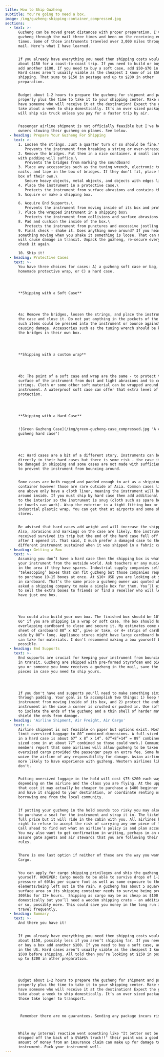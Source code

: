 ```yaml
---
title: How to Ship Guzheng
subtitle: You're going to need a box.
image: /img/guzheng-shipping-container_compressed.jpg
sections:
  - text: >-
      Guzheng can be moved great distances with proper preparation. I've sent
      guzheng through the mail three times and been on the receiving end eight
      times. Some of those instruments traveled over 3,000 miles through the
      mail. Here's what I have learned.


      If you already have everything you need then shipping costs would come to
      about $150 for a coast-to-coast trip. If you need to build or buy a box
      add another $100. If you need to buy a soft case, add $50-$70 in the US.
      Hard cases aren’t usually viable as the cheapest I know of is $500 before
      shipping. That sums to $150 in postage and up to $200 in other
      preparation.


      Budget about 1-2 hours to prepare the guzheng for shipment and pack it
      properly plus the time to take it to your shipping center. Make sure you
      have someone who will receive it at the destination! Expect the guzheng to
      take about a week to ship domestically. It’s an over sized package and
      will ship via truck unless you pay for a faster trip by air.


      Passenger airline shipment is not officially feasible but I've heard
      owners stowing their guzheng on planes. See below.
  - heading: Prepare Your Guzheng For Shipping
    text: >-
      1. Loosen the strings. Just a quarter turn or so should be fine.\
         Prevents the instrument from breaking a string or over-stressing itself due to strange forces and temperature changes in transit.
      2. Remove the bridges. Put them in a nice container. A small cardboard box
      with padding will suffice.\
         Prevents the bridges from marking the soundboard
      3. Place any accessories such as the tuning wrench, electronic tuner,
      nails, and tape in the box of bridges. If they don't fit, place them in a
      box of their own.\
         Secure heavy objects, metal objects, and objects with edges like the tuning wrench. You want to prevent them from bouncing around and damaging other things.
      4. Place the instrument in a protective case.\
         Protects the instrument from surface abrasions and contains the strings.
      5. Acquire or make a shipping box.

      6. Acquire End Supports.\
         Prevents the instrument from moving inside of its box and protects the ends in the event the corners get knocked in.
      7. Place the wrapped instrument in a shipping box\
         Protects the instrument from collisions and surface abrasions.
      8. Pad and cushion the inside of the box.\
         Protects the instrument from punctures and excessive jostling.
      9. Final check - shake it. Does anything move around? If you hear
      something moving when you shake it something is loose. That can mean it
      will cause damage in transit. Unpack the guzheng, re-secure everything and
      check it again.

      10. Ship it!
  - heading: Protective Cases
    text: >-
      You have three choices for cases: A) a guzheng soft case or bag, B) a
      homemade protective wrap, or C) a hard case.




      **Shipping with a Soft Case**




      4a: Remove the bridges, loosen the strings, and place the instrument in
      the case and close it. Do not put anything in the pockets of the case -
      such items could be pressed into the instrument or bounce against it
      causing damage. Accessories such as the tuning wrench should be kept with
      the bridges in their own box. 




      **Shipping with a custom wrap**




      4b: The point of a soft case and wrap are the same - to protect the
      surface of the instrument from dust and light abrasions and to contain the
      strings. Cloth or some other soft material can be wrapped around the
      instrument. A waterproof soft case can offer that extra level of fluid
      protection.




      **Shipping with a Hard Case**


      ![Green Guzheng Case](/img/green-guzheng-case_compressed.jpg "A classic
      guzheng hard case")




      4c: Hard cases are a bit of a different story. Instruments can be shipped
      directly in their hard cases but there is some risk - the case itself may
      be damaged in shipping and some cases are not made with sufficient padding
      to prevent the instrument from bouncing around.


      Some cases are both rugged and padded enough to act as a shipping
      container however those are rare outside of Asia. Common cases like the
      one above only have a cloth liner, meaning the instrument will bounce
      around inside. If you must ship by hard case then add additional padding
      to the interior so the instrument is snug (cloth such as spare bed sheets
      or towels can work). Wrap the exterior in a tight-fitting box or in
      industrial plastic wrap. You can get that at airports and some shipping
      stores.


      Be advised that hard cases add weight and will increase the shipping cost.
      Also, abrasions and markings on the case are likely. One instrument I
      received survived its trip but the end of the hard case fell off shortly
      after I opened it. That said, I much prefer a damaged case to the damage a
      different instrument sustained when it was shipped in a fabric case >:-(.
  - heading: Getting a Box
    text: >-
      Assuming you don’t have a hard case then the shipping box is what protects
      your instrument from the outside world. Ask teachers or any music stores
      in the area if they have spares. Industrial supply companies sell
      ‘telescoping’ boxes that can fit guzheng but those companies require you
      to purchase 10-15 boxes at once. At $10+ USD you are looking at $100+ just
      in cardboard. That’s the same price a guzheng owner was quoted when they
      asked a shipping company to make a single box for them. You’ll either need
      to sell the extra boxes to friends or find a reseller who will let you
      have just one box.




      You could also build your own box. The finished box should be 10"x 17"x
      66" if you are shipping in a wrap or soft case. The box should have enough
      overlapping cardboard to close and secure it. My estimates come out to a
      sheet of cardboard 88” x 62”, give or take, or 4+ strips of cardboard 17”+
      wide by 88”+ long. Appliance stores might have large cardboard boxes you
      can take for materials. I don't recommend making a box yourself but it is
      possible.
  - heading: End Supports
    text: >-
      End supports are crucial for keeping your instrument from bouncing around
      in transit. Guzheng are shipped with pre-formed Styrofoam end pieces. If
      you or someone you know receives a guzheng in the mail, save the end
      pieces in case you need to ship yours. 




      If you don't have end supports you'll need to make something similar
      through padding. Your goal is to accomplish two things: 1) keep the
      instrument from moving inside of its box, and 2) protect the ends of the
      instrument in the case a corner is crushed or pushed in. Use soft material
      to isolate the ends of the guzheng and a thin shell of harder material to
      shield the ends from damage.
  - heading: 'Airline Shipment, Air Freight, Air Cargo'
    text: >-
      Airline shipment is not feasible on paper but options exist. Most airlines
      limit oversized baggage to 80” combined dimensions. A full-sized guzheng
      in a hard case is about 67” x 8” x 14”. 67”+8”+14” = 89” combined. (Travel
      sized come in at about 77” combined so those could work.) Community
      members report that some airlines will allow guzheng to be taken as
      oversized cargo provided the passenger pays an extra fee. Some have had to
      waive the airline of any responsibility for damage. Asian airlines will be
      more likely to have experience with guzheng. Western airlines likely
      don't.


      Putting oversized luggage in the hold will cost $75-$200 each way
      depending on the airline and the class you are flying. At the upper end of
      that cost it may actually be cheaper to purchase a $400 beginner guzheng
      and have it shipped to your destination, or coordinate renting or
      borrowing one from the local community.


      If putting your guzheng in the hold sounds too risky you may also be able
      to purchase a seat for the instrument and strap it in. The ticket will be
      full price but it will ride in the cabin with you. All airlines have the
      right to refuse to accept the risk of carrying any one piece of luggage.
      Call ahead to find out what an airline’s policy is and plan accordingly.
      You may also want to get confirmation in writing, perhaps in an email, to
      assure gate agents and air stewards that you are following their company’s
      rules.


      There is one last option if neither of these are the way you want to go:
      Cargo.


      You can apply for cargo shipping privileges and ship the guzheng to
      yourself. HOWEVER: Cargo needs to be able to survive drops of 1-2 feet and
      pressure of 60lbs per square foot as well as some exposure to the
      elements/being left out in the rain. A guzheng has about 5 square feet of
      surface area so its shipping container needs to survive being pressed by
      300lbs for 12+ hours.  Shipping as cargo may be as cheap as $100
      domestically but you’ll need a wooden shipping crate - an additional $200
      or so, possibly more. This could save you money in the long run if you
      travel frequently.
  - heading: Summary
    text: >-
      And there you have it!


      If you already have everything you need then shipping costs would come to
      about $150, possibly less if you aren’t shipping far. If you need to build
      or buy a box add another $100. If you need to buy a soft case, add $50-$70
      in the US. Hard cases aren’t usually viable as the cheapest I know of is
      $500 before shipping. All told then you’re looking at $150 in postage and
      up to $200 in other preparation.




      Budget about 1-2 hours to prepare the guzheng for shipment and pack it
      properly plus the time to take it to your shipping center. Make sure you
      have someone who will receive it at the destination! Expect the guzheng to
      take about a week to ship domestically. It’s an over sized package and
      those take longer to transport.



       Remember there are no guarantees. Sending any package incurs risk. One shipping company employee asked me "Is it packed well? Could it survive a drop?" "How high of a drop?" I asked. "8 feet off the back of a truck." 



      While my internal reaction went something like "It better not be $%&#$%
      dropped off the back of a $%&#$% truck!!" their point was a good one: no
      amount of money from an insurance claim can make up for damage to a dear
      instrument. Pack your instrument well.
---
```


